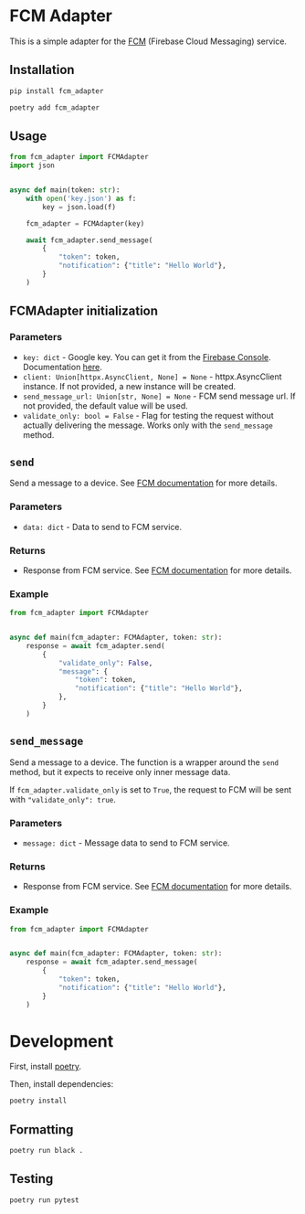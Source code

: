 # FCM Adapter

This is a simple adapter for the [FCM](https://firebase.google.com/docs/cloud-messaging/) (Firebase Cloud Messaging) service.

## Installation
```bash
pip install fcm_adapter
```

```bash
poetry add fcm_adapter
```

## Usage
```python
from fcm_adapter import FCMAdapter
import json


async def main(token: str):
    with open('key.json') as f:
        key = json.load(f)

    fcm_adapter = FCMAdapter(key)

    await fcm_adapter.send_message(
        {
            "token": token,
            "notification": {"title": "Hello World"},
        }
    )

```


## FCMAdapter initialization
### Parameters
- `key: dict` - Google key. You can get it from the [Firebase Console](https://console.firebase.google.com/). Documentation [here](https://firebase.google.com/docs/admin/setup#initialize-sdk).
- `client: Union[httpx.AsyncClient, None] = None` - httpx.AsyncClient instance. If not provided, a new instance will be created.
- `send_message_url: Union[str, None] = None` - FCM send message url. If not provided, the default value will be used.
- `validate_only: bool = False` - Flag for testing the request without actually delivering the message. Works only with the `send_message` method.


## `send`
Send a message to a device.
See [FCM documentation](https://firebase.google.com/docs/reference/fcm/rest/v1/projects.messages/send) for more details.

### Parameters
- `data: dict` - Data to send to FCM service.

### Returns
- Response from FCM service. See [FCM documentation](https://firebase.google.com/docs/reference/fcm/rest/v1/projects.messages#Message) for more details.

### Example
```python
from fcm_adapter import FCMAdapter


async def main(fcm_adapter: FCMAdapter, token: str):
    response = await fcm_adapter.send(
        {
            "validate_only": False,
            "message": {
                "token": token,
                "notification": {"title": "Hello World"},
            },
        }
    )
```

## `send_message`
Send a message to a device. The function is a wrapper around the `send` method, 
but it expects to receive only inner message data.

If `fcm_adapter.validate_only` is set to `True`, 
the request to FCM will be sent with `"validate_only": true`.

### Parameters
- `message: dict` - Message data to send to FCM service.

### Returns
- Response from FCM service. See [FCM documentation](https://firebase.google.com/docs/reference/fcm/rest/v1/projects.messages#Message) for more details.

### Example
```python
from fcm_adapter import FCMAdapter


async def main(fcm_adapter: FCMAdapter, token: str):
    response = await fcm_adapter.send_message(
        {
            "token": token,
            "notification": {"title": "Hello World"},
        }
    )
```

# Development
First, install [poetry](https://python-poetry.org/docs/#installation).

Then, install dependencies:
```bash
poetry install
```

## Formatting
```bash
poetry run black .
```

## Testing
```bash
poetry run pytest
```

